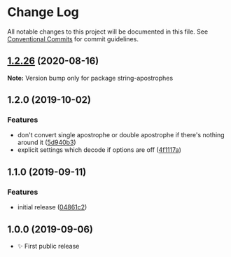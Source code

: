 # Change Log

All notable changes to this project will be documented in this file.
See [Conventional Commits](https://conventionalcommits.org) for commit guidelines.

## [1.2.26](https://gitlab.com/codsen/codsen/compare/string-apostrophes@1.2.25...string-apostrophes@1.2.26) (2020-08-16)

**Note:** Version bump only for package string-apostrophes





## 1.2.0 (2019-10-02)

### Features

- don't convert single apostrophe or double apostrophe if there's nothing around it ([5d940b3](https://gitlab.com/codsen/codsen/commit/5d940b3))
- explicit settings which decode if options are off ([4f1117a](https://gitlab.com/codsen/codsen/commit/4f1117a))

## 1.1.0 (2019-09-11)

### Features

- initial release ([04861c2](https://gitlab.com/codsen/codsen/commit/04861c2))

## 1.0.0 (2019-09-06)

- ✨ First public release
